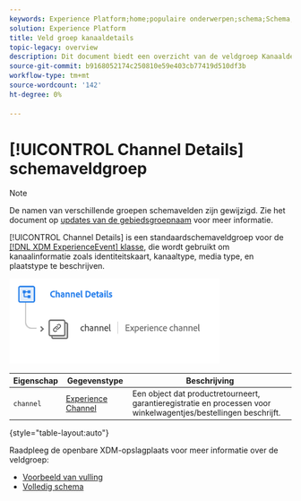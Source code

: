 ```yaml
---
keywords: Experience Platform;home;populaire onderwerpen;schema;Schema;XDM;ExperienceEvent;fields;schema's;Schema's;Schema-ontwerp;veldgroep;veldgroep;
solution: Experience Platform
title: Veld groep kanaaldetails
topic-legacy: overview
description: Dit document biedt een overzicht van de veldgroep Kanaaldetails.
source-git-commit: b9168052174c250810e59e403cb77419d510df3b
workflow-type: tm+mt
source-wordcount: '142'
ht-degree: 0%

---
```



# [!UICONTROL Channel Details] schemaveldgroep

>[!NOTE]
>
>De namen van verschillende groepen schemavelden zijn gewijzigd. Zie het document op [updates van de gebiedsgroepnaam](../name-updates.md) voor meer informatie.

[!UICONTROL Channel Details] is een standaardschemaveldgroep voor de  [[!DNL XDM ExperienceEvent] klasse](../../classes/experienceevent.md), die wordt gebruikt om kanaalinformatie zoals identiteitskaart, kanaaltype, media type, en plaatstype te beschrijven.

![](../../images/field-groups/channel-details.png)

| Eigenschap | Gegevenstype | Beschrijving |
| --- | --- | --- |
| `channel` | [Experience Channel](../../data-types/experience-channel.md) | Een object dat productretourneert, garantieregistratie en processen voor winkelwagentjes/bestellingen beschrijft. |

{style=&quot;table-layout:auto&quot;}

Raadpleeg de openbare XDM-opslagplaats voor meer informatie over de veldgroep:

* [Voorbeeld van vulling](https://github.com/adobe/xdm/blob/master/components/mixins/experience-event/experienceevent-channel.example.1.json)
* [Volledig schema](https://github.com/adobe/xdm/blob/master/components/mixins/experience-event/experienceevent-channel.schema.json)

